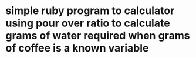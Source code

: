 # simple ruby program to calculator using pour over ratio to calculate grams of water required when grams of coffee is a known variable